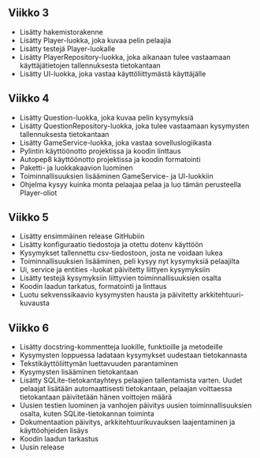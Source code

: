 ## Viikko 3

- Lisätty hakemistorakenne
- Lisätty Player-luokka, joka kuvaa pelin pelaajia
- Lisätty testejä Player-luokalle
- Lisätty PlayerRepository-luokka, joka aikanaan tulee vastaamaan käyttäjätietojen tallennuksesta tietokantaan
- Lisätty UI-luokka, joka vastaa käyttöliittymästä käyttäjälle

## Viikko 4
- Lisätty Question-luokka, joka kuvaa pelin kysymyksiä
- Lisätty QuestionRepository-luokka, joka tulee vastaamaan kysymysten tallennuksesta tietokantaan
- Lisätty GameService-luokka, joka vastaa sovelluslogiikasta
- Pylintin käyttöönotto projektissa ja koodin linttaus
- Autopep8 käyttöönotto projektissa ja koodin formatointi
- Paketti- ja luokkakaavion luominen
- Toiminnallisuuksien lisääminen GameService- ja UI-luokkiin
- Ohjelma kysyy kuinka monta pelaajaa pelaa ja luo tämän perusteella Player-oliot

## Viikko 5
- Lisätty ensimmäinen release GitHubiin
- Lisätty konfiguraatio tiedostoja ja otettu dotenv käyttöön
- Kysymykset tallennettu csv-tiedostoon, josta ne voidaan lukea
- Toiminnallisuuksien lisääminen, peli kysyy nyt kysymyksiä pelaajilta
- Ui, service ja entities -luokat päivitetty liittyen kysymyksiin
- Lisätty testejä kysymyksiin liittyvien toiminnallisuuksien osalta
- Koodin laadun tarkatus, formatointi ja linttaus
- Luotu sekvenssikaavio kysymysten hausta ja päivitetty arkkitehtuuri-kuvausta

## Viikko 6
- Lisätty docstring-kommentteja luokille, funktioille ja metodeille
- Kysymysten loppuessa ladataan kysymykset uudestaan tietokannasta
- Tekstikäyttöliittymän luettavuuden parantaminen
- Kysymysten lisääminen tietokantaan
- Lisätty SQLite-tietokantayhteys pelaajien tallentamista varten. Uudet pelaajat lisätään automaattisesti tietokantaan, pelaajan voittaessa tietokantaan päivitetään hänen voittojen määrä
- Uusien testien luominen ja vanhojen päivitys uusien toiminnallisuuksien osalta, kuten SQLite-tietokannan toiminta
- Dokumentaation päivitys, arkkitehtuurikuvauksen laajentaminen ja käyttöohjeiden lisäys
- Koodin laadun tarkastus
- Uusin release
